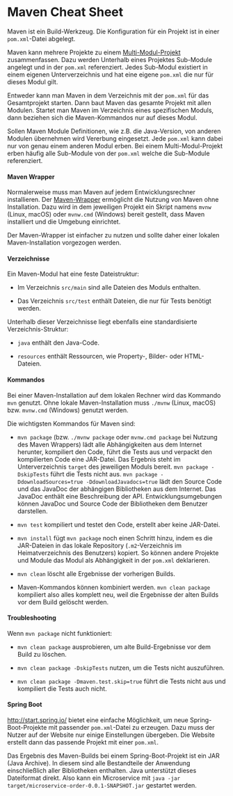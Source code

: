 # Maven Cheat Sheet

Maven ist ein Build-Werkzeug. Die Konfiguration für ein Projekt ist in einer
`pom.xml`-Datei abgelegt.

Maven kann mehrere Projekte zu einem
[Multi-Modul-Projekt](https://maven.apache.org/guides/mini/guide-multiple-modules.html)
zusammenfassen. Dazu werden Unterhalb eines Projektes Sub-Module angelegt und in
der `pom.xml` referenziert. Jedes Sub-Modul existiert in einem eigenen
Unterverzeichnis und hat eine eigene `pom.xml` die nur für dieses Modul gilt.

Entweder kann man Maven in dem Verzeichnis mit der `pom.xml` für das
Gesamtprojekt starten. Dann baut Maven das gesamte Projekt mit allen Modulen.
Startet man Maven im Verzeichnis eines spezifischen Moduls, dann beziehen sich
die Maven-Kommandos nur auf dieses Modul.

Sollen Maven Module Definitionen, wie z.B. die Java-Version, von anderen Modulen
übernehmen wird Vererbung eingesetzt. Jede `pom.xml` kann dabei nur von genau
einem anderen Modul erben. Bei einem Multi-Modul-Projekt erben häufig alle
Sub-Module von der `pom.xml` welche die Sub-Module referenziert.

#### Maven Wrapper

Normalerweise muss man Maven auf jedem Entwicklungsrechner
installieren. Der
[Maven-Wrapper](https://github.com/takari/maven-wrapper) ermöglicht
die Nutzung von Maven ohne Installation. Dazu wird in dem jeweiligen
Projekt ein Skript namens `mvnw` (Linux, macOS) oder `mvnw.cmd`
(Windows) bereit gestellt, dass Maven installiert und die Umgebung
einrichtet.

Der Maven-Wrapper ist einfacher zu nutzen und sollte daher einer
lokalen Maven-Installation vorgezogen werden.

#### Verzeichnisse

Ein Maven-Modul hat eine feste Dateistruktur:

* Im Verzeichnis `src/main` sind alle Dateien des Moduls enthalten.

* Das Verzeichnis `src/test` enthält Dateien, die nur für Tests benötigt werden.

Unterhalb dieser Verzeichnisse liegt ebenfalls eine standardisierte
Verzeichnis-Struktur:

* `java` enthält den Java-Code.

* `resources` enthält Ressourcen, wie Property-, Bilder- oder HTML-Dateien.

#### Kommandos

Bei einer Maven-Installation auf dem lokalen Rechner wird das Kommando
`mvn` genutzt. Ohne lokale Maven-Installation muss `./mvnw` (Linux,
macOS) bzw. `mvnw.cmd` (Windows) genutzt werden.

Die wichtigsten Kommandos für Maven sind:

* `mvn package` (bzw. `./mvnw package` oder `mvnw.cmd package` bei
  Nutzung des Maven Wrappers) lädt alle Abhängigkeiten aus dem
  Internet herunter, kompiliert
  den Code, führt die Tests aus und verpackt den kompilierten Code
  eine JAR-Datei. Das Ergebnis steht
  im Unterverzeichnis `target` des jeweiligen Moduls bereit. `mvn package
  -DskipTests` führt die Tests nicht aus. `mvn package -DdownloadSources=true
  -DdownloadJavadocs=true` lädt den Source Code und das JavaDoc der abhängigen
  Bibliotheken aus dem Internet. Das JavaDoc enthält eine Beschreibung der API.
  Entwicklungsumgebungen können JavaDoc und Source Code der Bibliotheken dem
  Benutzer darstellen.

* `mvn test` kompiliert und testet den Code, erstellt aber keine JAR-Datei.

* `mvn install` fügt `mvn package` noch einen Schritt hinzu, indem es die
  JAR-Dateien in das lokale Repository (`.m2`-Verzeichnis im Heimatverzeichnis
  des Benutzers) kopiert. So können andere Projekte und Module das Modul als
  Abhängigkeit in der `pom.xml` deklarieren.

* `mvn clean` löscht alle Ergebnisse der vorherigen Builds.

* Maven-Kommandos können kombiniert werden. `mvn clean package` kompiliert also
  alles komplett neu, weil die Ergebnisse der alten Builds vor dem Build
  gelöscht werden.

#### Troubleshooting

Wenn `mvn package` nicht funktioniert:

* `mvn clean package` ausprobieren, um alte Build-Ergebnisse vor dem Build zu
  löschen.

* `mvn clean package -DskipTests` nutzen, um die Tests nicht auszuführen.

* `mvn clean package -Dmaven.test.skip=true` führt die Tests nicht aus und
  kompiliert die Tests auch nicht.

#### Spring Boot

<http://start.spring.io/> bietet eine einfache Möglichkeit, um neue
Spring-Boot-Projekte mit passender `pom.xml`-Datei zu erzeugen. Dazu muss der
Nutzer auf der Website nur einige Einstellungen übergeben. Die Website erstellt
dann das passende Projekt mit einer `pom.xml`.

Das Ergebnis des Maven-Builds bei einem Spring-Boot-Projekt ist ein JAR (Java
Archive). In diesem sind alle Bestandteile der Anwendung einschließlich aller
Bibliotheken enthalten. Java unterstützt dieses Dateiformat direkt. Also kann
ein Microservice mit `java -jar target/microservice-order-0.0.1-SNAPSHOT.jar`
gestartet werden.
